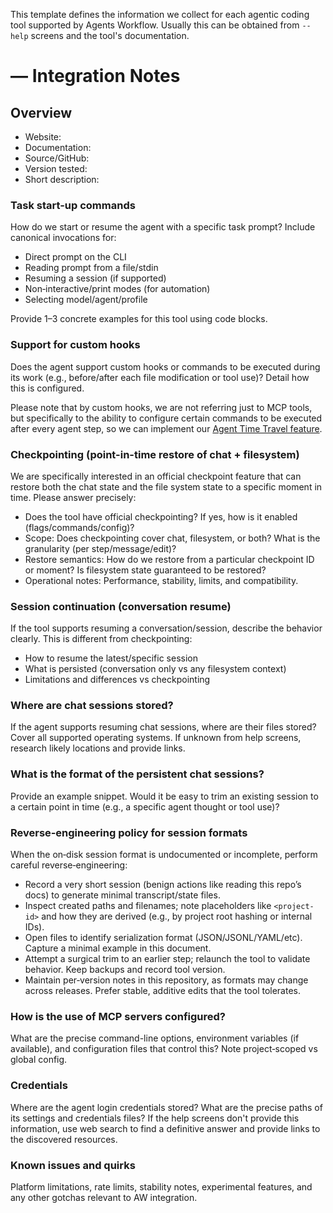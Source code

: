 This template defines the information we collect for each agentic coding tool supported by Agents Workflow. Usually this can be obtained from `--help` screens and the tool's documentation.

# <Agent Tool> — Integration Notes

## Overview

- Website:
- Documentation:
- Source/GitHub:
- Version tested:
- Short description:

### Task start-up commands

How do we start or resume the agent with a specific task prompt? Include canonical invocations for:

- Direct prompt on the CLI
- Reading prompt from a file/stdin
- Resuming a session (if supported)
- Non‑interactive/print modes (for automation)
- Selecting model/agent/profile

Provide 1–3 concrete examples for this tool using code blocks.

### Support for custom hooks

Does the agent support custom hooks or commands to be executed during its work (e.g., before/after each file modification or tool use)? Detail how this is configured.

Please note that by custom hooks, we are not referring just to MCP tools, but specifically to the ability to configure certain commands to be executed after every agent step, so we can implement our [Agent Time Travel feature](../Agent-Time-Travel.md).

### Checkpointing (point-in-time restore of chat + filesystem)

We are specifically interested in an official checkpoint feature that can restore both the chat state and the file system state to a specific moment in time. Please answer precisely:

- Does the tool have official checkpointing? If yes, how is it enabled (flags/commands/config)?
- Scope: Does checkpointing cover chat, filesystem, or both? What is the granularity (per step/message/edit)?
- Restore semantics: How do we restore from a particular checkpoint ID or moment? Is filesystem state guaranteed to be restored?
- Operational notes: Performance, stability, limits, and compatibility.

### Session continuation (conversation resume)

If the tool supports resuming a conversation/session, describe the behavior clearly. This is different from checkpointing:

- How to resume the latest/specific session
- What is persisted (conversation only vs any filesystem context)
- Limitations and differences vs checkpointing

### Where are chat sessions stored?

If the agent supports resuming chat sessions, where are their files stored? Cover all supported operating systems. If unknown from help screens, research likely locations and provide links.

### What is the format of the persistent chat sessions?

Provide an example snippet. Would it be easy to trim an existing session to a certain point in time (e.g., a specific agent thought or tool use)?

### Reverse‑engineering policy for session formats

When the on‑disk session format is undocumented or incomplete, perform careful reverse‑engineering:

- Record a very short session (benign actions like reading this repo’s docs) to generate minimal transcript/state files.
- Inspect created paths and filenames; note placeholders like `<project-id>` and how they are derived (e.g., by project root hashing or internal IDs).
- Open files to identify serialization format (JSON/JSONL/YAML/etc). Capture a minimal example in this document.
- Attempt a surgical trim to an earlier step; relaunch the tool to validate behavior. Keep backups and record tool version.
- Maintain per‑version notes in this repository, as formats may change across releases. Prefer stable, additive edits that the tool tolerates.

### How is the use of MCP servers configured?

What are the precise command-line options, environment variables (if available), and configuration files that control this? Note project‑scoped vs global config.

### Credentials

Where are the agent login credentials stored? What are the precise paths of its settings and credentials files? If the help screens don't provide this information, use web search to find a definitive answer and provide links to the discovered resources.

### Known issues and quirks

Platform limitations, rate limits, stability notes, experimental features, and any other gotchas relevant to AW integration.
